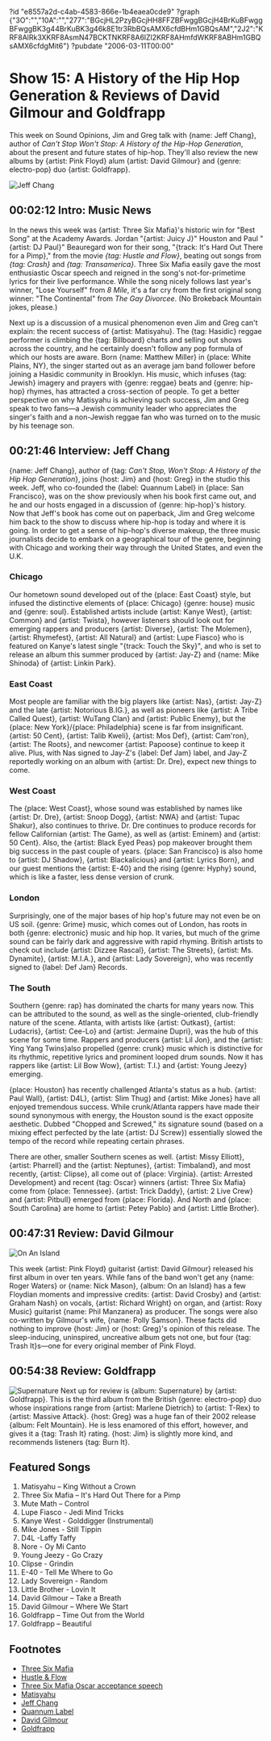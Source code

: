 ?id "e8557a2d-c4ab-4583-866e-1b4eaea0cde9"
?graph {"3O":"","10A":"","277":"BGcjHL2PzyBGcjHH8FFZBFwggBGcjH4BrKuBFwggBFwggBK3g44BrKuBK3g46k8E1tr3RbBQsAMX6cfdBHm1GBQsAM","2J2":"KRF8AlRk3XKRF8AsmN47BCKTNKRF8A6lZl2KRF8AHmfdWKRF8ABHm1GBQsAMX6cfdgMit6"}
?pubdate "2006-03-11T00:00"
# Show 15: A History of the Hip Hop Generation & Reviews of David Gilmour and Goldfrapp
This week on Sound Opinions, Jim and Greg talk with {name: Jeff Chang}, author of *Can't Stop Won't Stop: A History of the Hip-Hop Generation*, about the present and future states of hip-hop. They'll also review the new albums by {artist: Pink Floyd} alum {artist: David Gilmour} and {genre: electro-pop} duo {artist: Goldfrapp}.

![Jeff Chang](https://static.soundopinions.org/images/2006/jeffchang.jpg)


## 00:02:12 Intro: Music News
In the news this week was {artist: Three Six Mafia}'s historic win for  "Best Song"  at the Academy Awards. Jordan "{artist: Juicy J}" Houston and Paul "{artist: DJ Paul}" Beauregard won for their song, "{track: It's Hard Out There for a Pimp}," from the movie *{tag: Hustle and Flow}*, beating out songs from *{tag: Crash}* and *{tag: Transamerica}*. Three Six Mafia easily gave the most enthusiastic Oscar speech and reigned in the song's not-for-primetime lyrics for their live performance. While the song nicely follows last year's winner, "Lose Yourself" from *8 Mile*, it's a far cry from the first original song winner: "The Continental" from *The Gay Divorcee*. (No Brokeback Mountain jokes, please.)

Next up is a discussion of a musical phenomenon even Jim and Greg can't explain: the recent success of {artist: Matisyahu}. The {tag: Hasidic} reggae performer is climbing the {tag: Billboard} charts and selling out shows across the country, and he certainly doesn't follow any pop formula of which our hosts are aware. Born {name: Matthew Miller} in {place: White Plains, NY}, the singer started out as an average jam band follower before joining a Hasidic community in Brooklyn. His music, which infuses {tag: Jewish} imagery and prayers with {genre: reggae} beats and {genre: hip-hop} rhymes, has attracted a cross-section of people. To get a better perspective on why Matisyahu is achieving such success, Jim and Greg speak to two fans—a Jewish community leader who appreciates the singer's faith and a non-Jewish reggae fan who was turned on to the music by his teenage son.

## 00:21:46 Interview: Jeff Chang
{name: Jeff Chang}, author of {tag: *Can't Stop, Won't Stop: A History of the Hip Hop Generation*}, joins {host: Jim} and {host: Greg} in the studio this week. Jeff, who co-founded the {label: Quannum Label} in {place: San Francisco}, was on the show previously when his book first came out, and he and our hosts engaged in a discussion of {genre: hip-hop}'s history. Now that Jeff's book has come out on paperback, Jim and Greg welcome him back to the show to discuss where hip-hop is today and where it is going. In order to get a sense of hip-hop's diverse makeup, the three music journalists decide to embark on a geographical tour of the genre, beginning with Chicago and working their way through the United States, and even the U.K. 

### Chicago	
Our hometown sound developed out of the {place: East Coast} style, but infused the distinctive elements of {place: Chicago} {genre: house} music and {genre: soul}. Established artists include {artist: Kanye West}, {artist: Common} and {artist: Twista}, however listeners should look out for emerging rappers and producers {artist: Diverse}, {artist: The Molemen}, {artist: Rhymefest}, {artist: All Natural} and {artist: Lupe Fiasco} who is featured on Kanye's latest single "{track: Touch the Sky}", and who is set to release an album this summer produced by {artist: Jay-Z} and {name: Mike Shinoda} of {artist: Linkin Park}.


### East Coast 
Most people are familiar with the big players like {artist: Nas}, {artist: Jay-Z} and the late {artist: Notorious B.IG.}, as well as pioneers like {artist: A Tribe Called Quest}, {artist: WuTang Clan} and {artist: Public Enemy}, but the {place: New York}/{place: Philadelphia} scene is far from insignificant. {artist: 50 Cent}, {artist: Talib Kweli}, {artist: Mos Def}, {artist: Cam'ron}, {artist: The Roots}, and newcomer {artist: Papoose} continue to keep it alive. Plus, with Nas signed to Jay-Z's {label: Def Jam} label, and Jay-Z reportedly working on an album with {artist: Dr. Dre}, expect new things to come.


### West Coast
The {place: West Coast}, whose sound was established by names like {artist: Dr. Dre}, {artist: Snoop Dogg}, {artist: NWA} and {artist: Tupac Shakur}, also continues to thrive. Dr. Dre continues to produce records for fellow Californian {artist: The Game}, as well as {artist: Eminem} and {artist: 50 Cent}. Also, the {artist: Black Eyed Peas} pop makeover brought them big success in the past couple of years. {place: San Francisco} is also home to {artist: DJ Shadow}, {artist: Blackalicious} and {artist: Lyrics Born}, and our guest mentions the {artist: E-40} and the rising {genre: Hyphy} sound, which is like a faster, less dense version of crunk.


### London
Surprisingly, one of the major bases of hip hop's future may not even be on US soil. {genre: Grime} music, which comes out of London, has roots in both {genre: electronic} music and hip hop. It varies, but much of the grime sound can be fairly dark and aggressive with rapid rhyming. British artists to check out include {artist: Dizzee Rascal}, {artist: The Streets}, {artist: Ms. Dynamite}, {artist: M.I.A.}, and {artist: Lady Sovereign}, who was recently signed to {label: Def Jam} Records.

### The South	
Southern {genre: rap} has dominated the charts for many years now. This can be attributed to the sound, as well as the single-oriented, club-friendly nature of the scene. 
Atlanta, with artists like {artist: Outkast}, {artist: Ludacris}, {artist: Cee-Lo} and {artist: Jermaine Dupri}, was the hub of this scene for some time. Rappers and producers {artist: Lil Jon}, and the {artist: Ying Yang Twins}also propelled {genre: crunk} music which is distinctive for its rhythmic, repetitive lyrics and prominent looped drum sounds. Now it has rappers like {artist: Lil Bow Wow}, {artist: T.I.} and {artist: Young Jeezy} emerging. 

{place: Houston} has recently challenged Atlanta's status as a hub. {artist: Paul Wall}, {artist: D4L}, {artist: Slim Thug} and {artist: Mike Jones} have all enjoyed tremendous success. While crunk/Atlanta rappers have made their sound synonymous with energy, the Houston sound is the exact opposite aesthetic. Dubbed "Chopped and Screwed," its signature sound (based on a mixing effect perfected by the late {artist: DJ Screw}) essentially slowed the tempo of the record while repeating certain phrases.

There are other, smaller Southern scenes as well. {artist: Missy Elliott}, {artist: Pharrell} and the {artist: Neptunes}, {artist: Timbaland}, and most recently, {artist: Clipse}, all come out of {place: Virginia}. {artist: Arrested Development} and recent {tag: Oscar} winners {artist: Three Six Mafia} come from {place: Tennessee}. {artist: Trick Daddy}, {artist: 2 Live Crew} and {artist: Pitbull} emerged from {place: Florida}. And North and {place: South Carolina} are home to {artist: Petey Pablo} and {artist: Little Brother}.


## 00:47:31 Review: David Gilmour
![On An Island](https://static.soundopinions.org/assets/15/2770.jpg)

This week {artist: Pink Floyd} guitarist {artist: David Gilmour} released his first album in over ten years. While fans of the band won't get any {name: Roger Waters} or {name: Nick Mason}, {album: On an Island} has a few Floydian moments and impressive credits: {artist: David Crosby} and {artist: Graham Nash} on vocals, {artist: Richard Wright} on organ, and {artist: Roxy Music} guitarist {name: Phil Manzanera} as producer. The songs were also co-written by Gilmour's wife, {name: Polly Samson}. These facts did nothing to improve {host: Jim} or {host: Greg}'s opinion of this release. The sleep-inducing, uninspired, uncreative album gets not one, but four {tag: Trash It}s—one for every original member of Pink Floyd.

## 00:54:38 Review: Goldfrapp
![Supernature](https://static.soundopinions.org/assets/15/2J20.jpg)
Next up for review is {album: Supernature} by {artist: Goldfrapp}. This is the third album from the British {genre: electro-pop} duo whose inspirations range from {artist: Marlene Dietrich} to {artist: T-Rex} to {artist: Massive Attack}. {host: Greg} was a huge fan of their 2002 release {album: Felt Mountain}. He is less enamored of this effort, however, and gives it a {tag: Trash It} rating. {host: Jim} is slightly more kind, and recommends listeners {tag: Burn It}. 

## Featured Songs
1. Matisyahu – King Without a Crown
1. Three Six Mafia – It's Hard Out There for a Pimp
1. Mute Math – Control
1. Lupe Fiasco - Jedi Mind Tricks
1. Kanye West - Golddigger (Instrumental)
1. Mike Jones - Still Tippin
1. D4L -Laffy Taffy
1. Nore - Oy Mi Canto
1. Young Jeezy - Go Crazy
1. Clipse - Grindin
1. E-40 - Tell Me Where to Go
1. Lady Sovereign - Random
1. Little Brother - Lovin It
1. David Gilmour – Take a Breath
1. David Gilmour – Where We Start
1. Goldfrapp – Time Out from the World
1. Goldfrapp – Beautiful

## Footnotes
- [Three Six Mafia](http://www.three6-mafia.com/us/home)
- [Hustle & Flow](http://www.imdb.com/title/tt0410097/)
- [Three Six Mafia Oscar acceptance speech](https://www.youtube.com/watch?v=du_01sqzsck)
- [Matisyahu](http://akeda.matisyahuworld.com/)
- [Jeff Chang](http://www.cantstopwontstop.com/)
- [Quannum Label](http://www.quannum.com/site/)
- [David Gilmour](http://www.davidgilmour.com/)
- [Goldfrapp](http://goldfrapp.com/)

